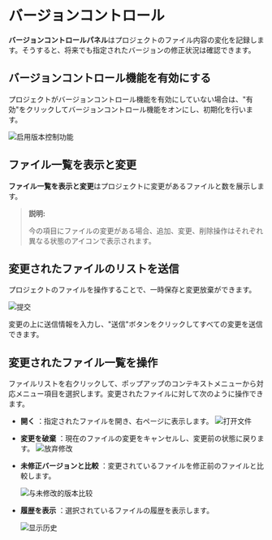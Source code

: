 # バージョンコントロール

**バージョンコントロールパネル**はプロジェクトのファイル内容の変化を記録します。そうすると、将来でも指定されたバージョンの修正状況は確認できます。

## バージョンコントロール機能を有効にする

プロジェクトがバージョンコントロール機能を有効にしていない場合は、"有効"をクリックしてバージョンコントロール機能をオンにし、初期化を行います。

![启用版本控制功能](https://docimages.blob.core.chinacloudapi.cn/images/Studio/enableversion20201214.png)

## ファイル一覧を表示と変更

**ファイル一覧を表示と変更**はプロジェクトに変更があるファイルと数を展示します。

> **説明:**
>
> 今の項目にファイルの変更がある場合、追加、変更、削除操作はそれぞれ異なる状態のアイコンで表示されます。

## 変更されたファイルのリストを送信

プロジェクトのファイルを操作することで、一時保存と変更放棄ができます。

![提交](https://docimages.blob.core.chinacloudapi.cn/images/Studio/commit20201214.png)

変更の上に送信情報を入力し、"送信"ボタンをクリックしてすべての変更を送信できます。

## 変更されたファイル一覧を操作

ファイルリストを右クリックして、ポップアップのコンテキストメニューから対応メニュー項目を選択します。変更されたファイルに対して次のように操作できます。

- **開く** ：指定されたファイルを開き、右ページに表示します。
![打开文件](https://docimages.blob.core.chinacloudapi.cn/images/Studio/open20201214.png)

- **変更を破棄** ：現在のファイルの変更をキャンセルし、変更前の状態に戻ります。
![放弃修改](https://docimages.blob.core.chinacloudapi.cn/images/Studio/giveupupdate20201214.gif)

- **未修正バージョンと比較** ：変更されているファイルを修正前のファイルと比較します。

    ![与未修改的版本比较](https://docimages.blob.core.chinacloudapi.cn/images/Studio/compare20201214.png)

- **履歴を表示** ：選択されているファイルの履歴を表示します。

  ![显示历史](https://docimages.blob.core.chinacloudapi.cn/images/Studio/showhistory20201214.png)
